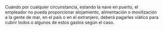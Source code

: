 Cuando por cualquier circunstancia, estando la nave en puerto, el empleador no pueda proporcionar alojamiento, alimentación o movilización a la gente de mar, en el país o en el extranjero, deberá pagarles viático para cubrir todos o algunos de estos gastos según el caso.